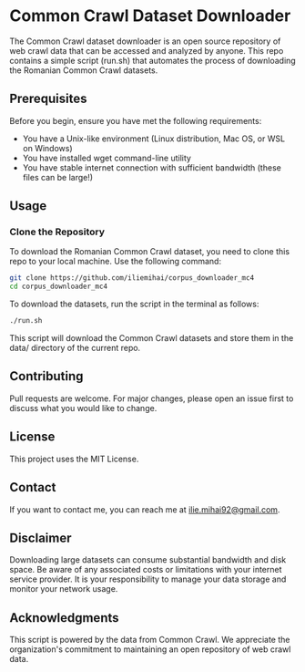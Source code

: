 # Common Crawl Dataset Downloader

The Common Crawl dataset downloader is an open source repository of web crawl data that can be accessed and analyzed by anyone. This repo contains a simple script (run.sh) that automates the process of downloading the Romanian Common Crawl datasets.

## Prerequisites

Before you begin, ensure you have met the following requirements:

* You have a Unix-like environment (Linux distribution, Mac OS, or WSL on Windows)
* You have installed wget command-line utility
* You have stable internet connection with sufficient bandwidth (these files can be large!)

## Usage
### Clone the Repository

To download the Romanian Common Crawl dataset, you need to clone this repo to your local machine. Use the following command:

```bash
git clone https://github.com/iliemihai/corpus_downloader_mc4
cd corpus_downloader_mc4
```

To download the datasets, run the script in the terminal as follows:

```bash
./run.sh
```
This script will download the Common Crawl datasets and store them in the data/ directory of the current repo.


## Contributing

Pull requests are welcome. For major changes, please open an issue first to discuss what you would like to change.
## License

This project uses the MIT License.
## Contact

If you want to contact me, you can reach me at ilie.mihai92@gmail.com.
## Disclaimer

Downloading large datasets can consume substantial bandwidth and disk space. Be aware of any associated costs or limitations with your internet service provider. It is your responsibility to manage your data storage and monitor your network usage.
## Acknowledgments

This script is powered by the data from Common Crawl. We appreciate the organization's commitment to maintaining an open repository of web crawl data.
